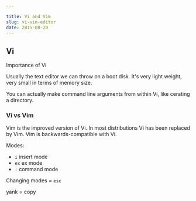 ```yaml
---

title: Vi and Vim
slug: vi-vim-editor
date: 2015-08-20
---
```


Vi
---

Importance of Vi

Usually the text editor we can throw on a boot disk. It's very light weight, very small in terms of memory size. 

You can actually make command line arguments from within Vi, like cerating a directory.

### Vi vs Vim
Vim is the improved version of Vi. In most distributions Vi has been replaced by Vim. Vim is backwards-compatible with Vi.

Modes:

- `i` insert mode
- `ex` ex mode
- `:` command mode

Changing modes = `esc`

yank = copy
